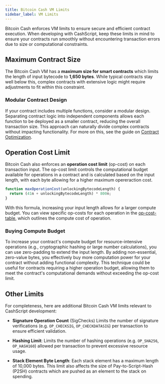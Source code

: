 ```yaml
---
title: Bitcoin Cash VM Limits
sidebar_label: VM Limits
---
```


Bitcoin Cash enforces VM limits to ensure secure and efficient contract execution. When developing with CashScript, keep these limits in mind to ensure your contracts run smoothly without encountering transaction errors due to size or computational constraints.

## Maximum Contract Size

The Bitcoin Cash VM has a **maximum size for smart contracts** which limits the length of input bytecode to **1,650 bytes**. While typical contracts stay well below this, complex contracts with extensive logic might require adjustments to fit within this constraint.

### Modular Contract Design

If your contract includes multiple functions, consider a modular design. Separating contract logic into independent components allows each function to be deployed as a smaller contract, reducing the overall transaction size. This approach can naturally divide complex contracts without impacting functionality. For more on this, see the guide on [Contract Optimization](/docs/guides/optimization).

## Operation Cost Limit

Bitcoin Cash also enforces an **operation cost limit** (op-cost) on each transaction input. The op-cost limit controls the computational budget available for operations in a contract and is calculated based on the input length, with each byte allowing for a higher maximum opereraction cost.

```ts
function maxOperationCost(unlockingBytecodeLength) {
  return (41n + unlockingBytecodeLength) * 800n;
}
```

With this formula, increasing your input length allows for a larger compute budget. You can view specific op-costs for each operation in the [op-cost-table][op-cost-table], which outlines the compute cost of operation.

### Buying Compute Budget

To increase your contract's compute budget for resource-intensive operations (e.g., cryptographic hashing or large number calculations), you can use zero-padding to extend the input length. By adding non-essential, zero-value bytes, you effectively buy more computation power for your contract without adding functional complexity. This technique could be useful for contracts requiring a higher operation budget, allowing them to meet the contract's computational demands without exceeding the op-cost limit.

## Other Limits

For completeness, here are additional Bitcoin Cash VM limits relevant to CashScript development:

- **Signature Operation Count** (SigChecks) Limits the number of signature verifications (e.g. `OP_CHECKSIG`, `OP_CHECKDATASIG`) per transaction to ensure efficient validation. 

- **Hashing Limit**: Limits the number of hashing operations (e.g. `OP_SHA256`, `OP_HASH160`) allowed per transaction to prevent excessive resource usage.

- **Stack Element Byte Length**: Each stack element has a maximum length of 10,000 bytes. This limit also affects the size of Pay-to-Script-Hash (P2SH) contracts which are pushed as an element to the stack on spending.

[op-cost-table]: https://github.com/bitjson/bch-vm-limits/blob/master/operation-costs.md
